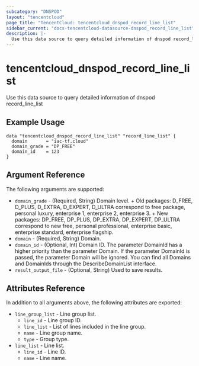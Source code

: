 ```yaml
---
subcategory: "DNSPOD"
layout: "tencentcloud"
page_title: "TencentCloud: tencentcloud_dnspod_record_line_list"
sidebar_current: "docs-tencentcloud-datasource-dnspod_record_line_list"
description: |-
  Use this data source to query detailed information of dnspod record_line_list
---
```


# tencentcloud_dnspod_record_line_list

Use this data source to query detailed information of dnspod record_line_list

## Example Usage

```hcl
data "tencentcloud_dnspod_record_line_list" "record_line_list" {
  domain       = "iac-tf.cloud"
  domain_grade = "DP_FREE"
  domain_id    = 123
}
```

## Argument Reference

The following arguments are supported:

* `domain_grade` - (Required, String) Domain level. + Old packages: D_FREE, D_PLUS, D_EXTRA, D_EXPERT, D_ULTRA correspond to free package, personal luxury, enterprise 1, enterprise 2, enterprise 3. + New packages: DP_FREE, DP_PLUS, DP_EXTRA, DP_EXPERT, DP_ULTRA correspond to new free, personal professional, enterprise basic, enterprise standard, enterprise flagship.
* `domain` - (Required, String) Domain.
* `domain_id` - (Optional, Int) Domain ID. The parameter DomainId has a higher priority than the parameter Domain. If the parameter DomainId is passed, the parameter Domain will be ignored. You can find all Domains and DomainIds through the DescribeDomainList interface.
* `result_output_file` - (Optional, String) Used to save results.

## Attributes Reference

In addition to all arguments above, the following attributes are exported:

* `line_group_list` - Line group list.
  * `line_id` - Line group ID.
  * `line_list` - List of lines included in the line group.
  * `name` - Line group name.
  * `type` - Group type.
* `line_list` - Line list.
  * `line_id` - Line ID.
  * `name` - Line name.


